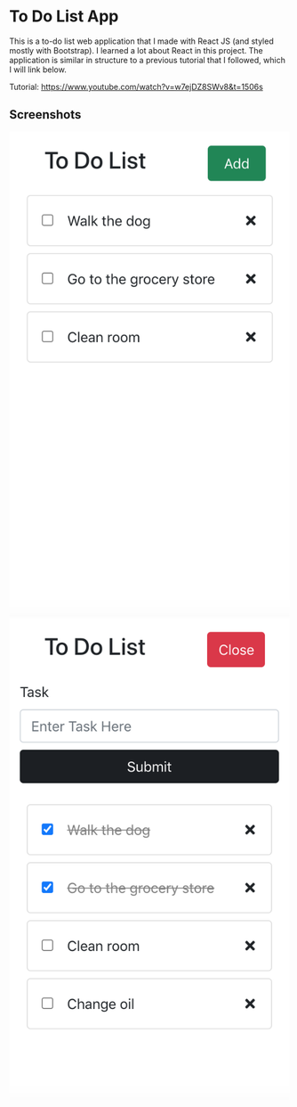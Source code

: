 # To Do List App

This is a to-do list web application that I made with React JS (and styled mostly with Bootstrap). I learned a lot about React in this project. The application is similar in structure to a previous tutorial that I followed, which I will link below. 

Tutorial: https://www.youtube.com/watch?v=w7ejDZ8SWv8&t=1506s

## Screenshots
![Screenshot 1](screenshots/screenshot1.png)
![Screenshot 2](screenshots/screenshot2.png)
